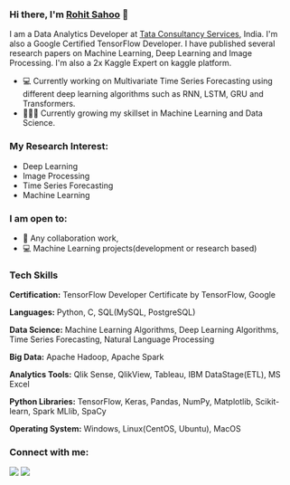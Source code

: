 ### Hi there, I'm [Rohit Sahoo](https://linkedin.com/in/rohit-sahoo) 👋

I am a Data Analytics Developer at [Tata Consultancy Services](https://www.tcs.com), India. I'm also a Google Certified TensorFlow Developer. I have published several research papers on Machine Learning, Deep Learning and Image Processing. I'm also a 2x Kaggle Expert on kaggle platform.

- 💻 Currently working on Multivariate Time Series Forecasting using different deep learning algorithms such as RNN, LSTM, GRU and Transformers.
- 👨🏽‍💻 Currently growing my skillset in Machine Learning and Data Science.

### **My Research Interest**:
- Deep Learning
- Image Processing
- Time Series Forecasting
- Machine Learning

### **I am open to**:

- 👯 Any collaboration work,
- 💻 Machine Learning projects(development or research based)

### **Tech Skills**

**Certification:** TensorFlow Developer Certificate by TensorFlow, Google

**Languages:** Python, C, SQL(MySQL, PostgreSQL)

**Data Science:** Machine Learning Algorithms, Deep Learning Algorithms, Time Series Forecasting, Natural Language Processing

**Big Data:** Apache Hadoop, Apache Spark

**Analytics Tools:** Qlik Sense, QlikView, Tableau, IBM DataStage(ETL), MS Excel

**Python Libraries:** TensorFlow, Keras, Pandas, NumPy, Matplotlib, Scikit-learn, Spark MLlib, SpaCy

**Operating System:** Windows, Linux(CentOS, Ubuntu), MacOS



### **Connect with me:**

<p align = "center">

[<img src="https://img.shields.io/badge/kaggle-%2312100E.svg?&style=for-the-badge&logo=kaggle&logoColor=white&color=black" />](https://www.kaggle.com/rohitsahoo)
[<img src="https://img.shields.io/badge/linkedin-%2312100E.svg?&style=for-the-badge&logo=linkedin&logoColor=white&color=black" />](https://www.linkedin.com/in/rohit-sahoo)

</p>
